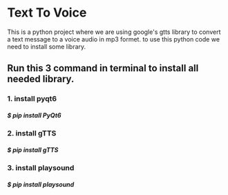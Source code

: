 # Text To Voice
This is a python project where we are using google's gtts library to convert a text message to a voice audio in mp3 formet.
to use this python code we need to install some library.
## Run this 3 command in terminal to install all needed library.
### 1. install pyqt6
##### $ pip install PyQt6
### 2. install gTTS
##### $ pip install gTTS
### 3. install playsound
##### $ pip install playsound
